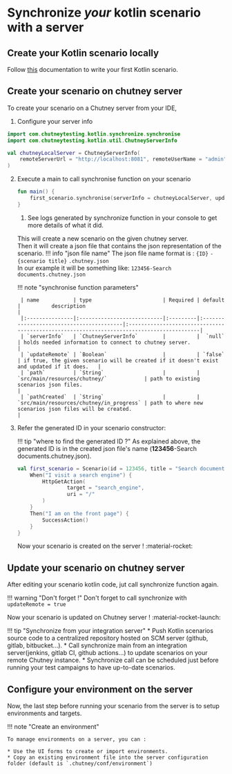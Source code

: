 # Synchronize *your* kotlin scenario with a server

## Create your Kotlin scenario locally
Follow [this](/getting_started/write/#write-a-scenario) documentation to write your first Kotlin scenario.

## Create your scenario on chutney server

To create your scenario on a Chutney server from your IDE,

1. Configure your server info
``` kotlin 
import com.chutneytesting.kotlin.synchronize.synchronise
import com.chutneytesting.kotlin.util.ChutneyServerInfo

val chutneyLocalServer = ChutneyServerInfo(
    remoteServerUrl = "http://localhost:8081", remoteUserName = "admin", remoteUserPassword = "admin"
)
```

2. Execute a main to call synchronise function on your scenario
    ``` kotlin
    fun main() {
        first_scenario.synchronise(serverInfo = chutneyLocalServer, updateRemote = true) // (1)!
    }
    ```
    1. See logs generated by synchronize function in your console to get more details of what it did.

    This will create a new scenario on the given chutney server.<br/>
    Then it will create a json file that contains the json representation of the scenario.
    !!! info "json file name"
        The json file name format is : `{ID}` `-` `{scenario title}` `.chutney.json`<br/>
        In our example it will be something like: `123456-Search documents.chutney.json`


    !!! note "synchronise function parameters"
    
        | name           | type                       | Required | default                                  |          description                                                                      |
        |:---------------|:---------------------------|:---------|:-----------------------------------------|:------------------------------------------------------------------------------------------|
        | `serverInfo`   | `ChutneyServerInfo`        |          |  `null`                                  | holds needed information to connect to chutney server.                                   |
        | `updateRemote` | `Boolean`                  |          | `false`                                  | if true, the given scenario will be created if it doesn't exist and updated if it does.   |
        | `path`         | `String`                   |          | `src/main/resources/chutney/`            | path to existing scenarios json files.                                                    |
        | `pathCreated`  | `String`                   |          | `src/main/resources/chutney/in_progress` | path to where new scenarios json files will be created.                                   |
        

3. Refer the generated ID in your scenario constructor:
   
    !!! tip "where to find the generated ID ?"
        As explained above, the generated ID is in the created json file's name (**123456**-Search documents.chutney.json).
   
    ``` kotlin 
    val first_scenario = Scenario(id = 123456, title = "Search documents") {
        When("I visit a search engine") {
            HttpGetAction(
                    target = "search_engine",
                    uri = "/"
            )
        }
        Then("I am on the front page") {
            SuccessAction()
        }
    }
    ```

    Now your scenario is created on the server ! :material-rocket:

## Update your scenario on chutney server

After editing your scenario kotlin code, jut call synchronize function again.

!!! warning "Don't forget !"
    Don't forget to call synchronize with `updateRemote = true`

Now your scenario is updated on Chutney server ! :material-rocket-launch:

!!! tip "Synchronize from your integration server"
    * Push Kotlin scenarios source code to a centralized repository hosted on SCM server (github, gitlab, bitbucket...).
    * Call synchronize main from an integration server(jenkins, gitlab CI, github actions...) to update scenarios on your remote Chutney instance.
    * Synchronize call can be scheduled just before running your test campaigns to have up-to-date scenarios.

## Configure your environment on the server

Now, the last step before running your scenario from the server is to setup environments and targets.

!!! note "Create an environment"

    To manage environments on a server, you can :

    * Use the UI forms to create or import environments.
    * Copy an existing environment file into the server configuration folder (default is `.chutney/conf/environment`)
